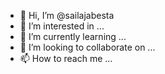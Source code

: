- 👋 Hi, I’m @sailajabesta
- 👀 I’m interested in ...
- 🌱 I’m currently learning ...
- 💞️ I’m looking to collaborate on ...
- 📫 How to reach me ...

<!---
sailajabesta/sailajabesta is a ✨ special ✨ repository because its `README.md` (this file) appears on your GitHub profile.
You can click the Preview link to take a look at your changes.
--->
